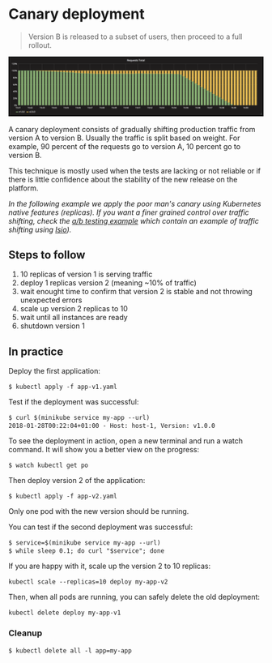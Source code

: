 Canary deployment
=================

> Version B is released to a subset of users, then proceed to a full rollout.

![kubernetes canary deployment](grafana-canary.png)

A canary deployment consists of gradually shifting production traffic from
version A to version B. Usually the traffic is split based on weight. For
example, 90 percent of the requests go to version A, 10 percent go to version B.

This technique is mostly used when the tests are lacking or not reliable or if
there is little confidence about the stability of the new release on the
platform.

*In the following example we apply the poor man's canary using Kubernetes native
features (replicas). If you want a finer grained control over traffic shifting,
check the [a/b testing example](../ab-testing) which contain an example of
traffic shifting using [Isio](https://istio.io)).*

## Steps to follow

1. 10 replicas of version 1 is serving traffic
1. deploy 1 replicas version 2 (meaning ~10% of traffic)
1. wait enought time to confirm that version 2 is stable and not throwing
   unexpected errors
1. scale up version 2 replicas to 10
1. wait until all instances are ready
1. shutdown version 1

## In practice

Deploy the first application:

```
$ kubectl apply -f app-v1.yaml
```

Test if the deployment was successful:

```
$ curl $(minikube service my-app --url)
2018-01-28T00:22:04+01:00 - Host: host-1, Version: v1.0.0
```

To see the deployment in action, open a new terminal and run a watch command. It
will show you a better view on the progress:

```
$ watch kubectl get po
```

Then deploy version 2 of the application:

```
$ kubectl apply -f app-v2.yaml
```

Only one pod with the new version should be running.

You can test if the second deployment was successful:

```
$ service=$(minikube service my-app --url)
$ while sleep 0.1; do curl "$service"; done
```

If you are happy with it, scale up the version 2 to 10 replicas:

```
kubectl scale --replicas=10 deploy my-app-v2
```

Then, when all pods are running, you can safely delete the old deployment:

```
kubectl delete deploy my-app-v1
```

### Cleanup

```
$ kubectl delete all -l app=my-app
```
